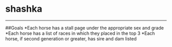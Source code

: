 # shashka
---
##Goals
*Each horse has a stall page under the appropriate sex and grade
*Each horse has a list of races in which they placed in the top 3
*Each horse, if second generation or greater, has sire and dam listed

